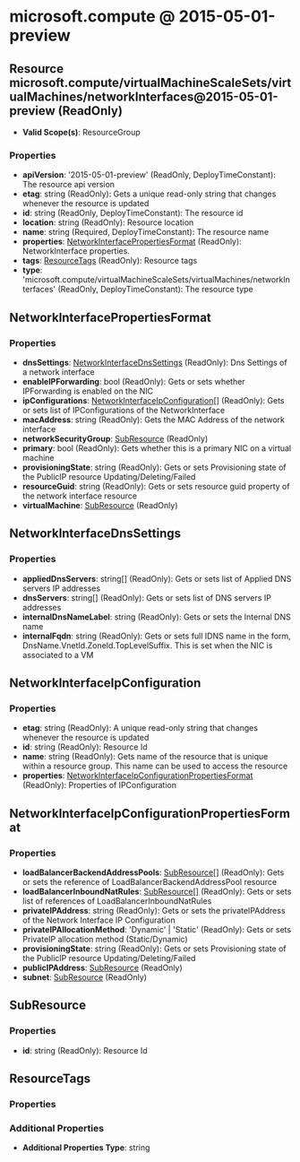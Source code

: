 # microsoft.compute @ 2015-05-01-preview

## Resource microsoft.compute/virtualMachineScaleSets/virtualMachines/networkInterfaces@2015-05-01-preview (ReadOnly)
* **Valid Scope(s)**: ResourceGroup
### Properties
* **apiVersion**: '2015-05-01-preview' (ReadOnly, DeployTimeConstant): The resource api version
* **etag**: string (ReadOnly): Gets a unique read-only string that changes whenever the resource is updated
* **id**: string (ReadOnly, DeployTimeConstant): The resource id
* **location**: string (ReadOnly): Resource location
* **name**: string (Required, DeployTimeConstant): The resource name
* **properties**: [NetworkInterfacePropertiesFormat](#networkinterfacepropertiesformat) (ReadOnly): NetworkInterface properties.
* **tags**: [ResourceTags](#resourcetags) (ReadOnly): Resource tags
* **type**: 'microsoft.compute/virtualMachineScaleSets/virtualMachines/networkInterfaces' (ReadOnly, DeployTimeConstant): The resource type

## NetworkInterfacePropertiesFormat
### Properties
* **dnsSettings**: [NetworkInterfaceDnsSettings](#networkinterfacednssettings) (ReadOnly): Dns Settings of a network interface
* **enableIPForwarding**: bool (ReadOnly): Gets or sets whether IPForwarding is enabled on the NIC
* **ipConfigurations**: [NetworkInterfaceIpConfiguration](#networkinterfaceipconfiguration)[] (ReadOnly): Gets or sets list of IPConfigurations of the NetworkInterface
* **macAddress**: string (ReadOnly): Gets the MAC Address of the network interface
* **networkSecurityGroup**: [SubResource](#subresource) (ReadOnly)
* **primary**: bool (ReadOnly): Gets whether this is a primary NIC on a virtual machine
* **provisioningState**: string (ReadOnly): Gets or sets Provisioning state of the PublicIP resource Updating/Deleting/Failed
* **resourceGuid**: string (ReadOnly): Gets or sets resource guid property of the network interface resource
* **virtualMachine**: [SubResource](#subresource) (ReadOnly)

## NetworkInterfaceDnsSettings
### Properties
* **appliedDnsServers**: string[] (ReadOnly): Gets or sets list of Applied DNS servers IP addresses
* **dnsServers**: string[] (ReadOnly): Gets or sets list of DNS servers IP addresses
* **internalDnsNameLabel**: string (ReadOnly): Gets or sets the Internal DNS name
* **internalFqdn**: string (ReadOnly): Gets or sets full IDNS name in the form, DnsName.VnetId.ZoneId.TopLevelSuffix. This is set when the NIC is associated to a VM

## NetworkInterfaceIpConfiguration
### Properties
* **etag**: string (ReadOnly): A unique read-only string that changes whenever the resource is updated
* **id**: string (ReadOnly): Resource Id
* **name**: string (ReadOnly): Gets name of the resource that is unique within a resource group. This name can be used to access the resource
* **properties**: [NetworkInterfaceIpConfigurationPropertiesFormat](#networkinterfaceipconfigurationpropertiesformat) (ReadOnly): Properties of IPConfiguration

## NetworkInterfaceIpConfigurationPropertiesFormat
### Properties
* **loadBalancerBackendAddressPools**: [SubResource](#subresource)[] (ReadOnly): Gets or sets the reference of LoadBalancerBackendAddressPool resource
* **loadBalancerInboundNatRules**: [SubResource](#subresource)[] (ReadOnly): Gets or sets list of references of LoadBalancerInboundNatRules
* **privateIPAddress**: string (ReadOnly): Gets or sets the privateIPAddress of the Network Interface IP Configuration
* **privateIPAllocationMethod**: 'Dynamic' | 'Static' (ReadOnly): Gets or sets PrivateIP allocation method (Static/Dynamic)
* **provisioningState**: string (ReadOnly): Gets or sets Provisioning state of the PublicIP resource Updating/Deleting/Failed
* **publicIPAddress**: [SubResource](#subresource) (ReadOnly)
* **subnet**: [SubResource](#subresource) (ReadOnly)

## SubResource
### Properties
* **id**: string (ReadOnly): Resource Id

## ResourceTags
### Properties
### Additional Properties
* **Additional Properties Type**: string

